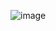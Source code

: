 
![image](https://github.com/twofoldg/processing/assets/32382605/11523673-a4fe-419c-87d3-85913e9f7060)
